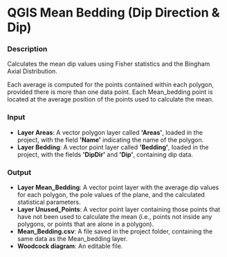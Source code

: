 # QGIS Mean Bedding (Dip Direction & Dip)

### Description
Calculates the mean dip values using Fisher statistics and the Bingham Axial Distribution.

Each average is computed for the points contained within each polygon, provided there is more than one data point. Each Mean_bedding point is located at the average position of the points used to calculate the mean.

### Input
- **Layer Areas**: A vector polygon layer called **'Areas'**, loaded in the project, with the field **'Name'** indicating the name of the polygon.
- **Layer Bedding**: A vector point layer called **'Bedding'**, loaded in the project, with the fields **'DipDir'** and **'Dip'**, containing dip data.

### Output
- **Layer Mean_Bedding**: A vector point layer with the average dip values for each polygon, the pole values of the plane, and the calculated statistical parameters.
- **Layer Unused_Points**: A vector point layer containing those points that have not been used to calculate the mean (i.e., points not inside any polygons, or points that are alone in a polygon).
- **Mean_Bedding.csv**: A file saved in the project folder, containing the same data as the Mean_bedding layer.
- **Woodcock diagram**: An editable file.

